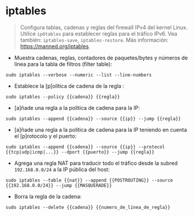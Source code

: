 # iptables

> Configura tablas, cadenas y reglas del firewall IPv4 del kernel Linux.
> Utilice `ip6tables` para establecer reglas para el tráfico IPv6. Vea también: `iptables-save`, `iptables-restore`.
> Más información: <https://manned.org/iptables>.

- Muestra cadenas, reglas, contadores de paquetes/bytes y números de línea para la tabla de filtros (filter table):

`sudo iptables --verbose --numeric --list --line-numbers`

- Establece la [p]olítica de cadena de la regla :

`sudo iptables --policy {{cadena}} {{regla}}`

- [a]ñade una regla a la política de cadena para la IP:

`sudo iptables --append {{cadena}} --source {{ip}} --jump {{regla}}`

- [a]ñade una regla a la política de cadena para la IP teniendo en cuenta el [p]rotocolo y el puerto:

`sudo iptables --append {{cadena}} --source {{ip}} --protocol {{tcp|udp|icmp|...}} --dport {{puerto}} --jump {{regla}}`

- Agrega una regla NAT para traducir todo el tráfico desde la subred `192.168.0.0/24` a la IP pública del host:

`sudo iptables --table {{nat}} --append {{POSTROUTING}} --source {{192.168.0.0/24}} --jump {{MASQUERADE}}`

- Borra la regla de la cadena:

`sudo iptables --delete {{cadena}} {{numero_de_línea_de_regla}}`
